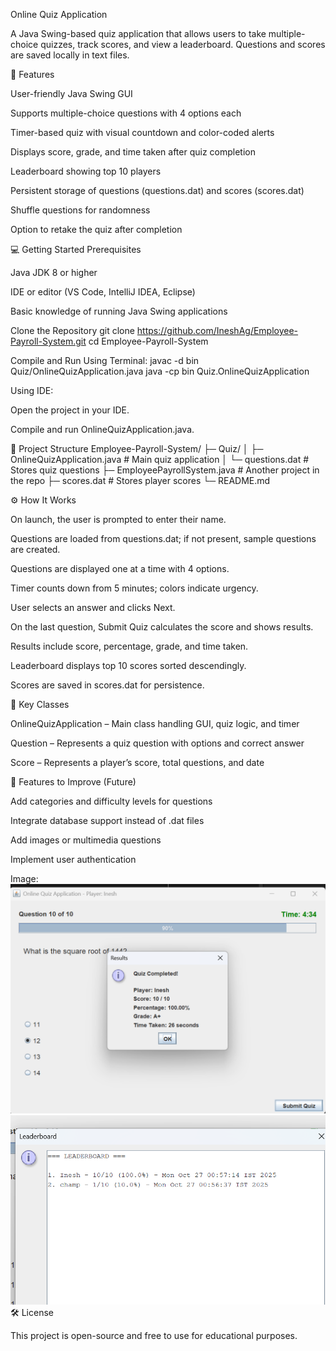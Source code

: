 Online Quiz Application

A Java Swing-based quiz application that allows users to take multiple-choice quizzes, track scores, and view a leaderboard. Questions and scores are saved locally in text files.

📝 Features

User-friendly Java Swing GUI

Supports multiple-choice questions with 4 options each

Timer-based quiz with visual countdown and color-coded alerts

Displays score, grade, and time taken after quiz completion

Leaderboard showing top 10 players

Persistent storage of questions (questions.dat) and scores (scores.dat)

Shuffle questions for randomness

Option to retake the quiz after completion

💻 Getting Started
Prerequisites

Java JDK 8 or higher

IDE or editor (VS Code, IntelliJ IDEA, Eclipse)

Basic knowledge of running Java Swing applications

Clone the Repository
git clone https://github.com/IneshAg/Employee-Payroll-System.git
cd Employee-Payroll-System

Compile and Run
Using Terminal:
javac -d bin Quiz/OnlineQuizApplication.java
java -cp bin Quiz.OnlineQuizApplication

Using IDE:

Open the project in your IDE.

Compile and run OnlineQuizApplication.java.

📂 Project Structure
Employee-Payroll-System/
├─ Quiz/
│  ├─ OnlineQuizApplication.java   # Main quiz application
│  └─ questions.dat                # Stores quiz questions
├─ EmployeePayrollSystem.java      # Another project in the repo
├─ scores.dat                      # Stores player scores
└─ README.md

⚙️ How It Works

On launch, the user is prompted to enter their name.

Questions are loaded from questions.dat; if not present, sample questions are created.

Questions are displayed one at a time with 4 options.

Timer counts down from 5 minutes; colors indicate urgency.

User selects an answer and clicks Next.

On the last question, Submit Quiz calculates the score and shows results.

Results include score, percentage, grade, and time taken.

Leaderboard displays top 10 scores sorted descendingly.

Scores are saved in scores.dat for persistence.

🎯 Key Classes

OnlineQuizApplication – Main class handling GUI, quiz logic, and timer

Question – Represents a quiz question with options and correct answer

Score – Represents a player’s score, total questions, and date

📌 Features to Improve (Future)

Add categories and difficulty levels for questions

Integrate database support instead of .dat files

Add images or multimedia questions

Implement user authentication


Image:
![alt text](image.png)
![alt text](image-1.png)
🛠️ License

This project is open-source and free to use for educational purposes.